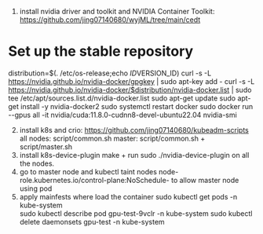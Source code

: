 1. install nvidia driver and toolkit and  NVIDIA Container Toolkit:
https://github.com/jing07140680/wyjML/tree/main/cedt
# Set up the stable repository
distribution=$(. /etc/os-release;echo $ID$VERSION_ID)
curl -s -L https://nvidia.github.io/nvidia-docker/gpgkey | sudo apt-key add -
curl -s -L https://nvidia.github.io/nvidia-docker/$distribution/nvidia-docker.list | sudo tee /etc/apt/sources.list.d/nvidia-docker.list
sudo apt-get update
sudo apt-get install -y nvidia-docker2
sudo systemctl restart docker
sudo docker run --gpus all -it nvidia/cuda:11.8.0-cudnn8-devel-ubuntu22.04 nvidia-smi


2. install k8s and crio:
https://github.com/jing07140680/kubeadm-scripts
all nodes: script/common.sh
master: script/common.sh + script/master.sh
3. install k8s-device-plugin
make + run sudo ./nvidia-device-plugin on all the nodes.
4. go to master node and kubectl taint nodes <master-node-name> node-role.kubernetes.io/control-plane:NoSchedule- to allow master node using pod
5. apply mainfests where load the container
sudo kubectl get pods -n kube-system	
sudo kubectl describe pod gpu-test-9vclr -n kube-system 
sudo kubectl delete daemonsets gpu-test -n kube-system